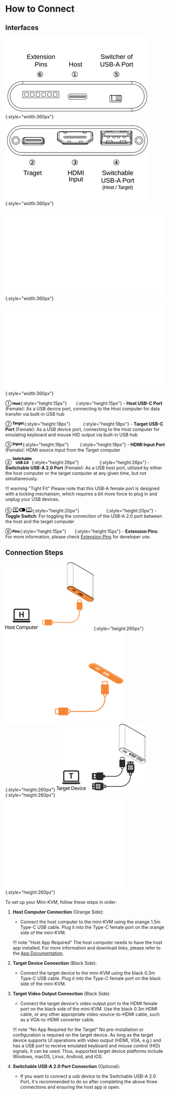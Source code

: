 # How to Connect

## Interfaces

![host-side](images/product/host-htc.svg#only-light){:style="width:360px"}

![target-side](images/product/target-htc.svg#only-light){:style="width:360px"}

![host-side](images/product/host-htc_1.svg#only-dark){:style="width:360px"}

![target-side](images/product/target-htc_1.svg#only-dark){:style="width:360px"}

① ![Type-C to Host](images/shell-icons/host.svg#only-light){:style="height:15px"} ![Type-C to Host](images/shell-icons/host_1.svg#only-dark){:style="height:15px"} - **Host USB-C Port** (Female): As a USB device port, connecting to the Host computer for data transfer via built-in USB hub

② ![Type-C to Target](images/shell-icons/target.svg#only-light){:style="height:18px"} ![Type-C to Target](images/shell-icons/target_1.svg#only-dark){:style="height:18px"} - **Target USB-C Port** (Female): As a USB device port, connecting to the Host computer for emulating keyboard and mouse HID output via built-in USB hub

③ ![HDMI Input](images/shell-icons/input.svg#only-light){:style="height:18px"} ![HDMI Input](images/shell-icons/input_1.svg#only-dark){:style="height:18px"} - **HDMI Input Port** (Female): HDMI source input from the Target computer

④ ![USB-A Port](images/shell-icons/switchable-usb.svg#only-light){:style="height:26px"} ![USB-A Port](images/shell-icons/switchable-usb_1.svg#only-dark){:style="height:26px"} - **Switchable USB-A 2.0 Port** (Female): As a USB host port, utilized by either the host computer or the target computer at any given time, but not simultaneously.

!!! warning "Tight Fit"
    Please note that this USB-A female port is designed with a locking mechanism, which requires a bit more force to plug in and unplug your USB devices.

⑤ ![Toggle Switch](images/shell-icons/toggle-h-t.svg#only-light){:style="height:20px"} ![Toggle Switch](images/shell-icons/toggle-h-t_1.svg#only-dark){:style="height:20px"} - **Toggle Switch**: For toggling the connection of the USB-A 2.0 port between the host and the target computer

⑥ ![Extension Pins](images/shell-icons/pins.svg#only-light){:style="height:15px"} ![Extension Pins](images/shell-icons/pins_1.svg#only-dark){:style="height:15px"} - **Extension Pins**: For more information, please check [Extension Pins](/extension-pin) for developer use.

## Connection Steps

![to-host](images/product/to-host.svg#only-light){:style="height:260px"} ![to-host](images/product/to-host_1.svg#only-dark){:style="height:260px"}
![to-target](images/product/to-target.svg#only-light){:style="height:260px"} ![to-target](images/product/to-target_1.svg#only-dark){:style="height:260px"}

To set up your Mini-KVM, follow these steps in order:

1. **Host Computer Connection** (Orange Side):
    - Connect the host computer to the mini-KVM using the orange 1.5m Type-C USB cable. Plug it into the Type-C female port on the orange side of the mini-KVM.

    !!! note "Host App Required"
        The host computer needs to have the host app installed. For more information and download links, please refer to the [App Documentation](/app).

2. **Target Device Connection** (Black Side):
    - Connect the target device to the mini-KVM using the black 0.3m Type-C USB cable. Plug it into the Type-C female port on the black side of the mini-KVM.

3. **Target Video Output Connection** (Black Side):
    - Connect the target device's video output port to the HDMI female port on the black side of the mini-KVM. Use the black 0.3m HDMI cable, or any other appropriate video-source-to-HDMI cable, such as a VGA-to-HDMI converter cable.

    !!! note "No App Required for the Target"
        No pre-installation or configuration is required on the target device. As long as the target device supports UI operations with video output (HDMI, VGA, e.g.) and has a USB port to receive emulated keyboard and mouse control (HID) signals, it can be used. Thus, supported target device platforms include Windows, macOS, Linux, Android, and iOS.

4. **Switchable USB-A 2.0 Port Connection** (Optional):
    - If you want to connect a usb device to the Switchable USB-A 2.0 Port, it's recommended to do so after completing the above three connections and ensuring the host app is open.

